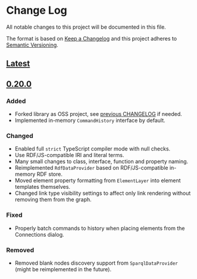 # Change Log
All notable changes to this project will be documented in this file.

The format is based on [Keep a Changelog](http://keepachangelog.com/) 
and this project adheres to [Semantic Versioning](http://semver.org/).

## [Latest]

## [0.20.0]
### Added
- Forked library as OSS project, see [previous CHANGELOG](https://github.com/metaphacts/ontodia/blob/master/CHANGELOG.md) if needed.
- Implemented in-memory `CommandHistory` interface by default.

### Changed
- Enabled full `strict` TypeScript compiler mode with null checks.
- Use RDF/JS-compatible IRI and literal terms.
- Many small changes to class, interface, function and property naming.
- Reimplemented `RdfDataProvider` based on RDF/JS-compatible in-memory RDF store.
- Moved element property formatting from `ElementLayer` into element templates themselves.
- Changed link type visibility settings to affect only link rendering without removing them from the graph.

### Fixed
- Properly batch commands to history when placing elements from the Connections dialog.

### Removed
- Removed blank nodes discovery support from `SparqlDataProvider` (might be reimplemented in the future).

[Latest]: https://github.com/AlexeyMz/reactodia-workspace/compare/v0.20.0...HEAD
[0.20.0]: https://github.com/AlexeyMz/reactodia-workspace/compare/v0.12.0...v0.20.0
